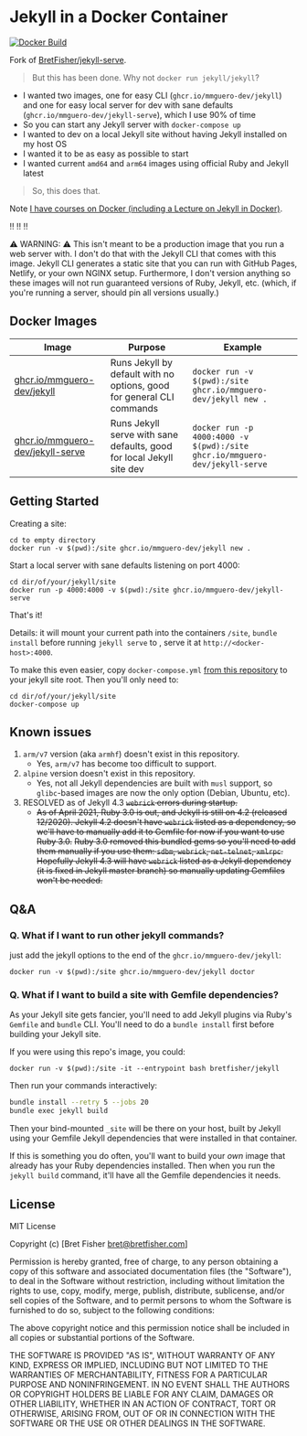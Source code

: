 # Jekyll in a Docker Container

[![Docker Build](https://github.com/mmguero-dev/jekyll-serve/actions/workflows/call-docker-build.yaml/badge.svg)](https://github.com/mmguero-dev/jekyll-serve/actions/workflows/call-docker-build.yaml)

Fork of [BretFisher/jekyll-serve](https://github.com/BretFisher/jekyll-serve).

> But this has been done. Why not `docker run jekyll/jekyll`?

- I wanted two images, one for easy CLI (`ghcr.io/mmguero-dev/jekyll`) and one for
easy local server for dev with sane defaults (`ghcr.io/mmguero-dev/jekyll-serve`), which I use 90% of time
- So you can start any Jekyll server with `docker-compose up`
- I wanted to dev on a local Jekyll site without having Jekyll installed on my host OS
- I wanted it to be as easy as possible to start
- I wanted current `amd64` and `arm64` images using official Ruby and Jekyll latest

> So, this does that.

Note [I have courses on Docker (including a Lecture on Jekyll in Docker)](https://www.bretfisher.com/courses).

:bangbang: :bangbang: :bangbang:

:warning: WARNING: :warning: This isn't meant to be a production image that you run a web server with. I don't do that with the Jekyll
CLI that comes with this image. Jekyll CLI generates
a static site that you can run with GitHub Pages, Netlify, or your own NGINX setup.  Furthermore, I don't version
anything so these images will not run guaranteed versions of Ruby, Jekyll, etc. (which, if you're running a server,
should pin all versions usually.)

## Docker Images

| Image | Purpose | Example |
| ----- | ------- | ------- |
| [ghcr.io/mmguero-dev/jekyll](https://github.com/mmguero-dev/jekyll/pkgs/container/jekyll/) | Runs Jekyll by default with no options, good for general CLI commands | `docker run -v $(pwd):/site ghcr.io/mmguero-dev/jekyll new .` |
| [ghcr.io/mmguero-dev/jekyll-serve](https://github.com/mmguero-dev/jekyll/pkgs/container/jekyll-serve/) | Runs Jekyll serve with sane defaults, good for local Jekyll site dev | `docker run -p 4000:4000 -v $(pwd):/site ghcr.io/mmguero-dev/jekyll-serve` |

## Getting Started

Creating a site:

```shell
cd to empty directory
docker run -v $(pwd):/site ghcr.io/mmguero-dev/jekyll new .
```

Start a local server with sane defaults listening on port 4000:

```shell
cd dir/of/your/jekyll/site
docker run -p 4000:4000 -v $(pwd):/site ghcr.io/mmguero-dev/jekyll-serve
```

That's it!

Details: it will mount your current path into the containers `/site`, `bundle install` before running
`jekyll serve` to , serve it at `http://<docker-host>:4000`.

To make this even easier, copy `docker-compose.yml`
[from this repository](https://github.com/mmguero-dev/jekyll-serve/blob/master/docker-compose.yml)
to your jekyll site root. Then you'll only need to:

```shell
cd dir/of/your/jekyll/site
docker-compose up
```

## Known issues

1. `arm/v7` version (aka `armhf`) doesn't exist in this repository.
    - Yes, `arm/v7` has become too difficult to support.
2. `alpine` version doesn't exist in this repository.
    - Yes, not all Jekyll dependencies are built with `musl` support, so `glibc`-based images are now the only option (Debian, Ubuntu, etc).
3. RESOLVED as of Jekyll 4.3
    ~~`webrick` errors during startup.~~
    - ~~As of April 2021, Ruby 3.0 is out, and Jekyll is still on 4.2 (released 12/2020). Jekyll 4.2 doesn't have `webrick` listed as a dependency, so we'll have to manually add it to Gemfile for now if you want to use Ruby 3.0.~~
    ~~Ruby 3.0 removed this bundled gems so you'll need to add them manually if you use them: `sdbm`, `webrick`, `net-telnet`, `xmlrpc`. Hopefully Jekyll 4.3 will have `webrick` listed as a Jekyll dependency (it is fixed in Jekyll master branch) so manually updating Gemfiles won't be needed.~~

## Q&A

### Q. What if I want to run other jekyll commands?

just add the jekyll options to the end of the `ghcr.io/mmguero-dev/jekyll`:

```shell
docker run -v $(pwd):/site ghcr.io/mmguero-dev/jekyll doctor
```

### Q. What if I want to build a site with Gemfile dependencies?

As your Jekyll site gets fancier, you'll need to add Jekyll plugins via Ruby's `Gemfile` and `bundle` CLI. You'll need to do a `bundle install` first before building your Jekyll site.

If you were using this repo's image, you could:

`docker run -v $(pwd):/site -it --entrypoint bash bretfisher/jekyll`

Then run your commands interactively:

```bash
bundle install --retry 5 --jobs 20
bundle exec jekyll build
```

Then your bind-mounted `_site` will be there on your host, built by Jekyll using your Gemfile Jekyll dependencies that were installed in that container.

If this is something you do often, you'll want to build your *own* image that already has your Ruby dependencies installed. Then when you run the `jekyll build` command, it'll have all the Gemfile dependencies it needs.

## License

MIT License

Copyright (c) [Bret Fisher bret@bretfisher.com]

Permission is hereby granted, free of charge, to any person obtaining a copy
of this software and associated documentation files (the "Software"), to deal
in the Software without restriction, including without limitation the rights
to use, copy, modify, merge, publish, distribute, sublicense, and/or sell
copies of the Software, and to permit persons to whom the Software is
furnished to do so, subject to the following conditions:

The above copyright notice and this permission notice shall be included in all
copies or substantial portions of the Software.

THE SOFTWARE IS PROVIDED "AS IS", WITHOUT WARRANTY OF ANY KIND, EXPRESS OR
IMPLIED, INCLUDING BUT NOT LIMITED TO THE WARRANTIES OF MERCHANTABILITY,
FITNESS FOR A PARTICULAR PURPOSE AND NONINFRINGEMENT. IN NO EVENT SHALL THE
AUTHORS OR COPYRIGHT HOLDERS BE LIABLE FOR ANY CLAIM, DAMAGES OR OTHER
LIABILITY, WHETHER IN AN ACTION OF CONTRACT, TORT OR OTHERWISE, ARISING FROM,
OUT OF OR IN CONNECTION WITH THE SOFTWARE OR THE USE OR OTHER DEALINGS IN THE
SOFTWARE.
